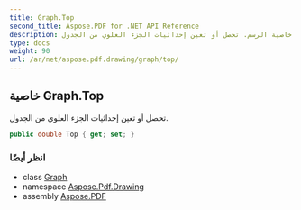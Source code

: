 ```yaml
---
title: Graph.Top
second_title: Aspose.PDF for .NET API Reference
description: خاصية الرسم. تحصل أو تعين إحداثيات الجزء العلوي من الجدول
type: docs
weight: 90
url: /ar/net/aspose.pdf.drawing/graph/top/
---
```

## خاصية Graph.Top

تحصل أو تعين إحداثيات الجزء العلوي من الجدول.

```csharp
public double Top { get; set; }
```

### انظر أيضًا

* class [Graph](../)
* namespace [Aspose.Pdf.Drawing](../../../aspose.pdf.drawing/)
* assembly [Aspose.PDF](../../../)